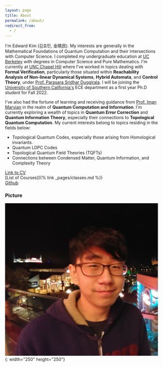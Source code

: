 ```yaml
---
layout: page
title: About
permalink: /about/
redirect_from:
  - /
---
```


 I'm Edward Kim (김효민, 金曉民). My interests are generally in the Mathematical Foundations of Quantum Computation and their intersections with Computer Science. I completed my undergraduate education at [UC Berkeley](https://cs.berkeley.edu/) with degrees in Computer Science and Pure Mathematics. I'm currently at [UNC Chapel Hill](https://cs.unc.edu/) where I've worked in topics dealing with **Formal Verification**, particularly those situated within **Reachability Analysis of Non-linear Dynamical Systems**, **Hybrid Automata**, and **Control Theory**, under [Prof. Parasara Sridhar Duggirala](https://www.cs.unc.edu/~psd/). I will be joining the [University of Southern California's](https://minghsiehece.usc.edu/) ECE department as a first year Ph.D student for Fall 2022.
 

 I've also had the fortune of learning and receiving guidance from [Prof. Iman Marvian](https://sites.duke.edu/marvian/) in the realm of **Quantum Computation and Information**. I'm currently exploring a wealth of topics in **Quantum Error Correction** and **Quantum Information Theory**, especially their connections to **Topological Quantum Computation**. My current interests belong to topics residing in the fields below:


  - Topological Quantum Codes, especially those arising from Homological invariants.
  - Quantum LDPC Codes
  - Topological Quantum Field Theories (TQFTs)
  - Connections between Condensed Matter, Quantum Information, and Complexity Theory
  

[Link to CV](https://github.com/ekim1919/CV/blob/master/current/EdwardKimCV.pdf)  
[List of Courses]({% link _pages/classes.md %})  
[Github](https://github.com/ekim1919)

### Picture

![Profile Picture](/images/profile.jpg){: width="250" height="250"}
